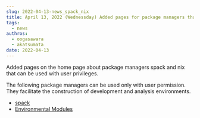 ```yaml
---
slug: 2022-04-13-news_spack_nix
title: April 13, 2022 (Wednessday) Added pages for package managers that can be run with user permission
tags:
  - news
authros:
  - oogasawara
  - akatsumata
date: 2022-04-13
---
```


Added pages on the home page about package managers spack and nix that can be used with user privileges.

The following package managers can be used only with user permission. They facilitate the construction of development and analysis environments.

- [spack](/software/spack/install_spack)
- [Environmental Modules](/software/environmental_modules/)
